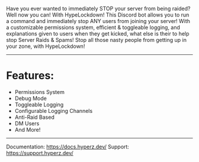 Have you ever wanted to immediately STOP your server from being raided? Well now you can! With HypeLockdown! This Discord bot allows you to run a command and immediately stop ANY users from joining your server! With a customizable permissions system, efficient & toggleable logging, and explanations given to users when they get kicked, what else is their to help stop Server Raids & Spams! Stop all those nasty people from getting up in your zone, with HypeLockdown!

---

# Features:

- Permissions System
- Debug Mode
- Toggleable Logging
- Configurable Logging Channels
- Anti-Raid Based
- DM Users
- And More!

---

Documentation: https://docs.hyperz.dev/
Support: https://support.hyperz.dev/
